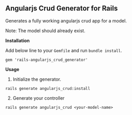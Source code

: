 ## Angularjs Crud Generator for Rails

Generates a fully working angularjs crud app for a model.

Note: The model should already exist.

**Installation**

Add below line to your `Gemfile` and run `bundle install`.

 ```
 gem 'rails-angularjs_crud_generator'
 ```



**Usage**

1. Initialize the generator.

 ```
 rails generate angularjs_crud:install
 ```

2. Generate your controller

 ```
 rails generate angularjs_crud <your-model-name>
 ```
